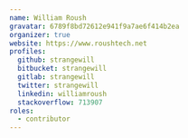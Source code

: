 ```yaml
---
name: William Roush
gravatar: 6789f8bd72612e941f9a7ae6f414b2ea
organizer: true
website: https://www.roushtech.net
profiles:
  github: strangewill
  bitbucket: strangewill
  gitlab: strangewill
  twitter: strangewill
  linkedin: williamroush
  stackoverflow: 713907
roles:
  - contributor
---
```

